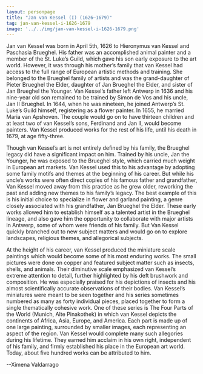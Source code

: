 ```yaml
---
layout: personpage
title: "Jan van Kessel (I) (1626–1679)"
tag: jan-van-kessel-i-1626-1679
image: '../../img/jan-van-kessel-i-1626-1679.png'
---
```

<p>Jan van Kessel was born in April 5th, 1626 to Hieronymus van Kessel and Paschasia Brueghel. His father was an accomplished animal painter and a member of the St. Luke’s Guild, which gave his son early exposure to the art world. However, it was through his mother’s family that van Kessel had access to the full range of European artistic methods and training. She belonged to the Brueghel family of artists and was the grand-daughter of Pieter Brueghel the Elder, daughter of Jan Brueghel the Elder, and sister of Jan Brueghel the Younger. Van Kessel’s father left Antwerp in 1636 and his nine-year old son remained to be trained by Simon de Vos and his uncle, Jan II Brueghel. In 1644, when he was nineteen, he joined Antwerp’s St. Luke’s Guild himself, registering as a flower painter. In 1655, he married Maria van Apshoven. The couple would go on to have thirteen children and at least two of van Kessel’s sons, Ferdinand and Jan II, would become painters. Van Kessel produced works for the rest of his life, until his death in 1679, at age fifty-three.</p>
<p>Though van Kessel’s art is not entirely defined by his family, the Brueghel legacy did have a significant impact on him. Trained by his uncle, Jan the Younger, he was exposed to the Brueghel style, which carried much weight in European art markets. Van Kessel used this to his advantage by adopting some family motifs and themes at the beginning of his career. But while his uncle’s works were often direct copies of his famous father and grandfather, Van Kessel moved away from this practice as he grew older, reworking the past and adding new themes to his family’s legacy. The best example of this is his initial choice to specialize in flower and garland painting, a genre closely associated with his grandfather, Jan Brueghel the Elder. These early works allowed him to establish himself as a talented artist in the Brueghel lineage, and also gave him the opportunity to collaborate with major artists in Antwerp, some of whom were friends of his family. But Van Kessel quickly branched out to new subject matters and would go on to explore landscapes, religious themes, and allegorical subjects.</p>
<p>At the height of his career, van Kessel produced the miniature scale paintings which would become some of his most enduring works. The small pictures were done on copper and featured subject matter such as insects, shells, and animals. Their diminutive scale emphasized van Kessel’s extreme attention to detail, further highlighted by his deft brushwork and composition. He was especially praised for his depictions of insects and his almost scientifically accurate observations of their bodies. Van Kessel’s miniatures were meant to be seen together and his series sometimes numbered as many as forty individual pieces, placed together to form a single thematically cohesive work. One of these series is The Four Parts of the World (Munich, Alte Pinakothek) in which van Kessel depicts the continents of Africa, Asia, Europe, and America. Each part is made up of one large painting, surrounded by smaller images, each representing an aspect of the region. Van Kessel would complete many such allegories during his lifetime. They earned him acclaim in his own right, independent of his family, and firmly established his place in the European art world. Today, about five hundred works can be attributed to him.</p>
<p>--Ximena Valdarrago</p>
